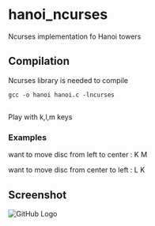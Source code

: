 # hanoi_ncurses
Ncurses implementation fo Hanoi towers

## Compilation

Ncurses library is needed to compile

```gcc -o hanoi hanoi.c -lncurses```

## 
Play with k,l,m keys

### Examples
 want to move disc from left to center : K M
 
 want to move disc from center to left : L K


## Screenshot
![GitHub Logo](https://raw.githubusercontent.com/masterccc/hanoi_ncurses/master/hanoi.png)
